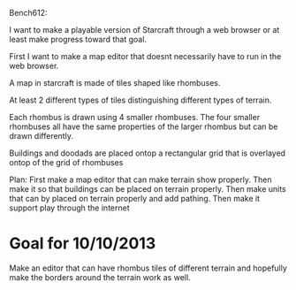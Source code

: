 Bench612:

I want to make a playable version of Starcraft through a web browser or at least make progress toward that goal.

First I want to make a map editor that doesnt necessarily have to run in the web browser.

A map in starcraft is made of tiles shaped like rhombuses.

At least 2 different types of tiles distinguishing different types of terrain.

Each rhombus is drawn using 4 smaller rhombuses. The four smaller rhombuses all have the same properties of the larger rhombus but can be drawn differently.

Buildings and doodads are placed ontop a rectangular grid that is overlayed ontop of the grid of rhombuses

Plan: First make a map editor that can make terrain show properly.
      Then make it so that buildings can be placed on terrain properly.
      Then make units that can by placed on terrain properly and add pathing.
      Then make it support play through the internet
      
# Goal for 10/10/2013

Make an editor that can have rhombus tiles of different terrain and hopefully make the borders around the terrain work as well.



